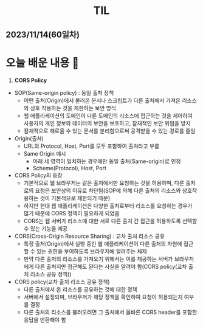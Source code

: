 # <center>TIL<center>
## 2023/11/14(60일차)

# 오늘 배운 내용 :memo:

1. **CORS Policy**
  - SOP(Same-origin policy) : 동일 출처 정책
    - 어떤 출처(Origin)에서 불러온 문서나 스크립트가 다른 출처에서 가져온 리소스와 상호 작용하는 것을 제한하는 보안 방식
    - 웹 애플리케이션의 도메인이 다른 도메인의 리소스에 접근하는 것을 제어하여 사용자의 개인 정보와 데이터의 보안을 보호하고, 잠재적인 보안 위협을 방지
    - 잠재적으로 해로울 수 있는 문서를 분리함으로써 공격받을 수 있는 경로를 줄임
  - Origin(출처)
    - URL의 Protocol, Host, Port를 모두 포함하여 출처라고 부름
    - Same Origin 예시
      - 아래 세 영역이 일치하는 경우에만 동일 출처(Same-origin)로 인정
      - Scheme(Protocol), Host, Port
  - CORS Policy의 등장
    - 기본적으로 웹 브라우저는 같은 출처에서만 요청하는 것을 허용하며, 다른 출처로의 요청은 보안상의 이유로 차단됨(SOP에 의해 다른 출처의 리소스와 상호작용하는 것이 기본적으로 제한되기 때문)
    - 하지만 현대 웹 애플리케이션은 다양한 출처로부터 리소스를 요청하는 경우가 많기 때문에 CORS 정책이 필요하게 되었음
    - CORS는 웹 서버가 리소스에 대한 서로 다른 출처 간 접근을 허용하도록 선택할 수 있는 기능을 제공
  - CORS(Cross-Origin Resource Sharing) : 교차 출처 리소스 공유
    - 특정 출처(Origin)에서 실행 중인 웹 애플리케이션이 다른 출처의 자원에 접근할 수 있는 권한을 부여하도록 브라우저에 알려주는 체제
    - 만약 다른 출처의 리소스를 가져오기 위해서는 이를 제공하는 서버가 브라우저에게 다른 출처지만 접근해도 된다는 사실을 알려야 함(CORS policy(교차 출처 리소스 공유 정책))
  - CORS policy(교차 출처 리소스 공유 정책)
    - 다른 출처에서 온 리소스를 공유하는 것에 대한 정책
    - 서버에서 설정되며, 브라우저가 해당 정책을 확인하여 요청이 허용되는지 여부를 결정
    - 다른 출처의 리소스를 불러오려면 그 출처에서 올바른 CORS header를 포함한 응답을 반환해야 함